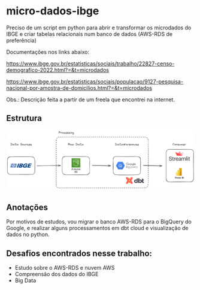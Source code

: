 # micro-dados-ibge

Preciso de um script em python para abrir e transformar os microdados do IBGE e criar tabelas relacionais num banco de dados (AWS-RDS de preferência)

Documentações nos links abaixo:

https://www.ibge.gov.br/estatisticas/sociais/trabalho/22827-censo-demografico-2022.html?=&t=microdados

https://www.ibge.gov.br/estatisticas/sociais/populacao/9127-pesquisa-nacional-por-amostra-de-domicilios.html?=&t=microdados

Obs.: Descrição feita a partir de um freela que encontrei na internet.

## Estrutura

![alt text](image.png)

## Anotações

Por motivos de estudos, vou migrar o banco AWS-RDS para o BigQuery do Google, e realizar alguns processamentos em dbt cloud e visualização de dados no python.



## Desafios encontrados nesse trabalho:
- Estudo sobre o AWS-RDS e nuvem AWS
- Compreensão dos dados do IBGE
- Big Data
